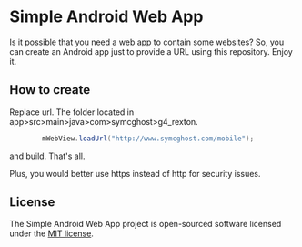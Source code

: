 # Simple Android Web App

Is it possible that you need a web app to contain some websites? So, you can create an Android app just to provide a URL using this repository. Enjoy it.

## How to create

Replace url. The folder located in app>src>main>java>com>symcghost>g4_rexton.

```java
        mWebView.loadUrl("http://www.symcghost.com/mobile");
```

and build. That's all.

Plus, you would better use https instead of http for security issues.

## License

The Simple Android Web App project is open-sourced software licensed under the [MIT license](https://opensource.org/licenses/MIT).
